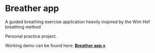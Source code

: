 # Breather app

A guided breathing exercise application heavily inspired by the Wim Hof breathing method

Personal practice project.

Working demo can be found here: <a href="https://codepen.io/Allu91/pen/abBzJQw"><strong>Breather app »</strong></a>
